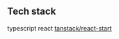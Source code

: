 ## Tech stack
typescript
react
[tanstack/react-start](https://tanstack.com/start/latest/docs/framework/react/overview)
